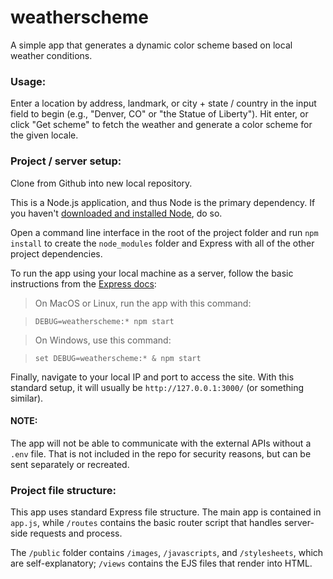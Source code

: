 # weatherscheme
A simple app that generates a dynamic color scheme based on local weather conditions.

### Usage:
Enter a location by address, landmark, or city + state / country in the input field to begin (e.g., "Denver, CO" or "the Statue of Liberty"). Hit enter, or click "Get scheme" to fetch the weather and generate a color scheme for the given locale.

### Project / server setup:
Clone from Github into new local repository.

This is a Node.js application, and thus Node is the primary dependency. If you haven't [downloaded and installed Node](https://nodejs.org/), do so.

Open a command line interface in the root of the project folder and run `npm install` to create the `node_modules` folder and Express with all of the other project dependencies.

To run the app using your local machine as a server, follow the basic instructions from the [Express docs](https://expressjs.com/en/starter/generator.html):

> On MacOS or Linux, run the app with this command:

> `DEBUG=weatherscheme:* npm start`

> On Windows, use this command:

> `set DEBUG=weatherscheme:* & npm start`

Finally, navigate to your local IP and port to access the site. With this standard setup, it will usually be `http://127.0.0.1:3000/` (or something similar).

#### NOTE:
The app will not be able to communicate with the external APIs without a `.env` file. That is not included in the repo for security reasons, but can be sent separately or recreated.

### Project file structure:
This app uses standard Express file structure. The main app is contained in `app.js`, while `/routes` contains the basic router script that handles server-side requests and process.

The `/public` folder contains `/images`, `/javascripts`, and `/stylesheets`, which are self-explanatory; `/views` contains the EJS files that render into HTML.
